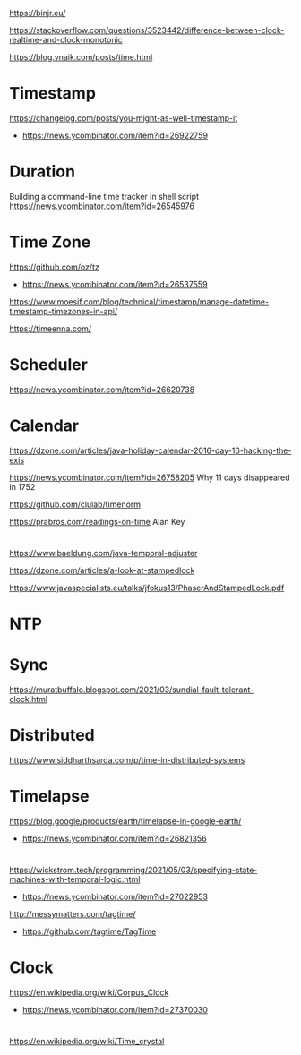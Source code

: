 https://binjr.eu/

https://stackoverflow.com/questions/3523442/difference-between-clock-realtime-and-clock-monotonic

https://blog.vnaik.com/posts/time.html

# Timestamp
https://changelog.com/posts/you-might-as-well-timestamp-it
* https://news.ycombinator.com/item?id=26922759

# Duration
Building a command-line time tracker in shell script
https://news.ycombinator.com/item?id=26545976

# Time Zone
https://github.com/oz/tz
* https://news.ycombinator.com/item?id=26537559

https://www.moesif.com/blog/technical/timestamp/manage-datetime-timestamp-timezones-in-api/

https://timeenna.com/

# Scheduler
https://news.ycombinator.com/item?id=26620738

# Calendar
https://dzone.com/articles/java-holiday-calendar-2016-day-16-hacking-the-exis

https://news.ycombinator.com/item?id=26758205 Why 11 days disappeared in 1752


https://github.com/clulab/timenorm

https://prabros.com/readings-on-time Alan Key

#

https://www.baeldung.com/java-temporal-adjuster

https://dzone.com/articles/a-look-at-stampedlock

https://www.javaspecialists.eu/talks/jfokus13/PhaserAndStampedLock.pdf

# NTP

# Sync
https://muratbuffalo.blogspot.com/2021/03/sundial-fault-tolerant-clock.html

# Distributed
https://www.siddharthsarda.com/p/time-in-distributed-systems

# Timelapse
https://blog.google/products/earth/timelapse-in-google-earth/
* https://news.ycombinator.com/item?id=26821356

# 
https://wickstrom.tech/programming/2021/05/03/specifying-state-machines-with-temporal-logic.html
* https://news.ycombinator.com/item?id=27022953

http://messymatters.com/tagtime/
* https://github.com/tagtime/TagTime

# Clock
https://en.wikipedia.org/wiki/Corpus_Clock
* https://news.ycombinator.com/item?id=27370030

#
https://en.wikipedia.org/wiki/Time_crystal


